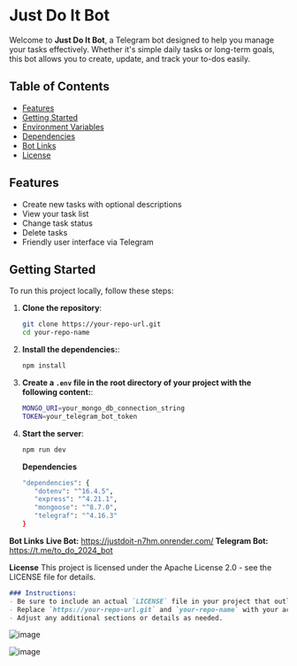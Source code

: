 # Just Do It Bot

Welcome to **Just Do It Bot**, a Telegram bot designed to help you manage your tasks effectively. Whether it's simple daily tasks or long-term goals, this bot allows you to create, update, and track your to-dos easily.

## Table of Contents

- [Features](#features)
- [Getting Started](#getting-started)
- [Environment Variables](#environment-variables)
- [Dependencies](#dependencies)
- [Bot Links](#bot-links)
- [License](#license)

## Features

- Create new tasks with optional descriptions
- View your task list
- Change task status
- Delete tasks
- Friendly user interface via Telegram

## Getting Started

To run this project locally, follow these steps:

1. **Clone the repository**:
   ```bash
   git clone https://your-repo-url.git
   cd your-repo-name
   ```
   
2. **Install the dependencies:**:
   ```bash
   npm install
   ```
   
3. **Create a `.env` file in the root directory of your project with the following content:**:
   ```bash
   MONGO_URI=your_mongo_db_connection_string
   TOKEN=your_telegram_bot_token
   ```
      
4. **Start the server**:
   ```bash
   npm run dev
   ```

   **Dependencies**
   ```bash
   "dependencies": {
      "dotenv": "^16.4.5",
      "express": "^4.21.1",
      "mongoose": "^8.7.0",
      "telegraf": "^4.16.3"
   }
   ```

**Bot Links**
**Live Bot:** https://justdoit-n7hm.onrender.com/
**Telegram Bot:** https://t.me/to_do_2024_bot

**License**
This project is licensed under the Apache License 2.0 - see the LICENSE file for details.
```markdown
### Instructions:
- Be sure to include an actual `LICENSE` file in your project that outlines the terms of the Apache License 2.0.
- Replace `https://your-repo-url.git` and `your-repo-name` with your actual repository information.
- Adjust any additional sections or details as needed.
```

![image](https://github.com/user-attachments/assets/aa232ce9-92af-403a-b7b9-31e83d69571e)

![image](https://github.com/user-attachments/assets/9ecd3be8-0343-4f6e-ad84-6be7b31eb11a)
